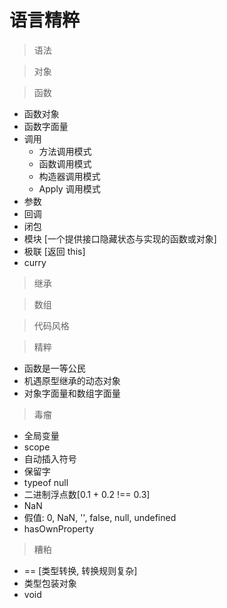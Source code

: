 # 语言精粹

> 语法

> 对象

> 函数

- 函数对象
- 函数字面量
- 调用
  - 方法调用模式
  - 函数调用模式
  - 构造器调用模式
  - Apply 调用模式
- 参数
- 回调
- 闭包
- 模块 [一个提供接口隐藏状态与实现的函数或对象]
- 极联 [返回 this]
- curry

> 继承

> 数组

> 代码风格

> 精粹

- 函数是一等公民
- 机遇原型继承的动态对象
- 对象字面量和数组字面量

> 毒瘤

- 全局变量
- scope
- 自动插入符号
- 保留字
- typeof null
- 二进制浮点数[0.1 + 0.2 !== 0.3]
- NaN
- 假值: 0, NaN, '', false, null, undefined
- hasOwnProperty

> 糟粕

- == [类型转换, 转换规则复杂]
- 类型包装对象
- void
